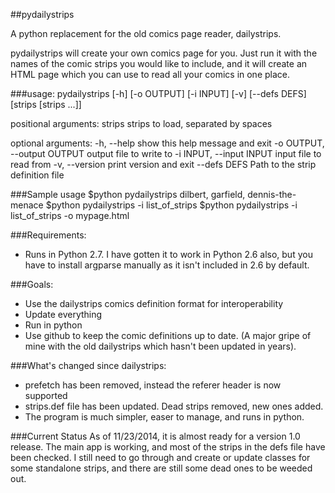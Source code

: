 ##pydailystrips

A python replacement for the old comics page reader, dailystrips.

pydailystrips will create your own comics page for you. Just run it with the names of the comic strips you would like to include, and it will create an HTML page which you can use to read all your comics in one place. 

###usage:
pydailystrips [-h] [-o OUTPUT] [-i INPUT] [-v] [--defs DEFS]
                     [strips [strips ...]]

positional arguments:
  strips                strips to load, separated by spaces

optional arguments:
  -h, --help            	show this help message and exit
  -o OUTPUT, --output OUTPUT	output file to write to
  -i INPUT, --input INPUT	input file to read from
  -v, --version     	    	print version and exit
  --defs DEFS           	Path to the strip definition file


###Sample usage
  $python pydailystrips dilbert, garfield, dennis-the-menace
  $python pydailystrips -i list_of_strips
  $python pydailystrips -i list_of_strips -o mypage.html

###Requirements:
* Runs in Python 2.7. I have gotten it to work in Python 2.6 also, but you have to install argparse manually as it isn't included in 2.6 by default.

###Goals:
* Use the dailystrips comics definition format for interoperability
* Update everything
* Run in python
* Use github to keep the comic definitions up to date. (A major gripe of mine with the old dailystrips which hasn't been updated in years).

###What's changed since dailystrips:
* prefetch has been removed, instead the referer header is now supported
* strips.def file has been updated. Dead strips removed, new ones added.
* The program is much simpler, easer to manage, and runs in python.

###Current Status
As of 11/23/2014, it is almost ready for a version 1.0 release. The main app is working, and most of the strips in the defs file have been checked. I still need to go through and create or update classes for some standalone strips, and there are still some dead ones to be weeded out.
